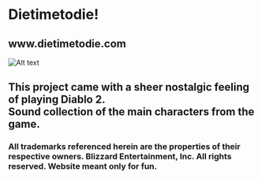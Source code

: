 <h1>Dietimetodie!</h1>

<h2>www.dietimetodie.com</h2>

![Alt text](www.dietimetodie.com/img/dietimetodie%20page.png "www.dietimetodie.com")

<h2>This project came with a sheer nostalgic feeling of playing Diablo 2.<br>
Sound collection of the main characters from the game.</h2>

<h3>All trademarks referenced herein are the properties of their respective owners.
Blizzard Entertainment, Inc. All rights reserved. Website meant only for fun.<h3>
